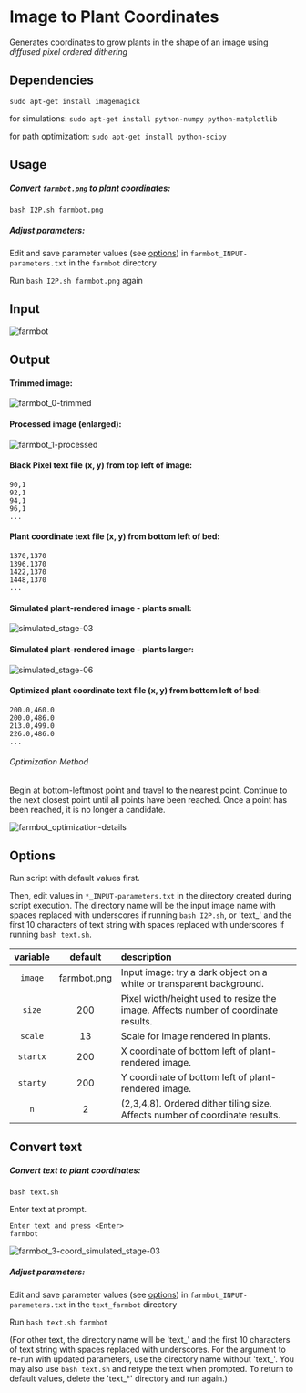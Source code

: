 # Image to Plant Coordinates

Generates coordinates to grow plants in the shape of an image using _diffused pixel ordered dithering_

## Dependencies

`sudo apt-get install imagemagick`

for simulations: `sudo apt-get install python-numpy python-matplotlib`

for path optimization: `sudo apt-get install python-scipy`

## Usage

##### Convert `farmbot.png` to plant coordinates:

`bash I2P.sh farmbot.png`

##### Adjust parameters:

Edit and save parameter values (see [options](#options)) in `farmbot_INPUT-parameters.txt` in the `farmbot` directory

Run `bash I2P.sh farmbot.png` again

## Input

![farmbot](https://cloud.githubusercontent.com/assets/12681652/18229154/e97b0d1c-7221-11e6-9992-f78d1b94abb7.png)


## Output

#### Trimmed image:

![farmbot_0-trimmed](https://cloud.githubusercontent.com/assets/12681652/18229153/e971dddc-7221-11e6-9ed6-be40529b4115.png)


#### Processed image (enlarged):

![farmbot_1-processed](https://cloud.githubusercontent.com/assets/12681652/18229151/e96aa5b2-7221-11e6-93b2-0e56ee586d42.png)


#### Black Pixel text file (x, y) from top left of image:

```
90,1
92,1
94,1
96,1
...
```

#### Plant coordinate text file (x, y) from bottom left of bed:

```
1370,1370
1396,1370
1422,1370
1448,1370
...
```

#### Simulated plant-rendered image - plants small:

![simulated_stage-03](https://cloud.githubusercontent.com/assets/12681652/18229214/09ac3d10-7225-11e6-87ec-a5304a1f40b2.png)


#### Simulated plant-rendered image - plants larger:

![simulated_stage-06](https://cloud.githubusercontent.com/assets/12681652/18229207/94f1f316-7224-11e6-8997-b901ca91b7d6.png)


#### __Optimized__ plant coordinate text file (x, y) from bottom left of bed:

```
200.0,460.0
200.0,486.0
213.0,499.0
226.0,486.0
...
```

###### Optimization Method

Begin at bottom-leftmost point and travel to the nearest point.
Continue to the next closest point until all points have been reached.
Once a point has been reached, it is no longer a candidate.

![farmbot_optimization-details](https://cloud.githubusercontent.com/assets/12681652/18238909/299801be-72f6-11e6-8928-5aaba0f8e95a.png)


## Options

Run script with default values first.

Then, edit values in `*_INPUT-parameters.txt` in the directory created during script execution.
The directory name will be the input image name with spaces replaced with underscores if running `bash I2P.sh`, or 'text_' and the first 10 characters of text string with spaces replaced with underscores if running `bash text.sh`.

variable | default | description
 :---: | :---: | :---
`image` | farmbot.png | Input image: try a dark object on a white or transparent background.
`size` | 200 | Pixel width/height used to resize the image. Affects number of coordinate results.
`scale` | 13 | Scale for image rendered in plants.
`startx` | 200 | X coordinate of bottom left of plant-rendered image.
`starty` | 200 | Y coordinate of bottom left of plant-rendered image.
`n` | 2 | (2,3,4,8). Ordered dither tiling size. Affects number of coordinate results.

## Convert text

##### Convert text to plant coordinates:

`bash text.sh`

Enter text at prompt.
```
Enter text and press <Enter>
farmbot
```

![farmbot_3-coord_simulated_stage-03](https://cloud.githubusercontent.com/assets/12681652/18233267/0e02a13e-7297-11e6-889c-7171a9df4557.png)

##### Adjust parameters:

Edit and save parameter values (see [options](#options)) in `farmbot_INPUT-parameters.txt` in the `text_farmbot` directory

Run `bash text.sh farmbot`

(For other text, the directory name will be 'text_' and the first 10 characters of text string with spaces replaced with underscores. For the argument to re-run with updated parameters, use the directory name without 'text_'. You may also use `bash text.sh` and retype the text when prompted. To return to default values, delete the 'text_*' directory and run again.)
